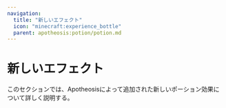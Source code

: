 ```yaml
---
navigation:
  title: "新しいエフェクト"
  icon: "minecraft:experience_bottle"
  parent: apotheosis:potion/potion.md
---
```


# 新しいエフェクト

このセクションでは、Apotheosisによって追加された新しいポーション効果について詳しく説明する。

<SubPages />